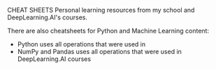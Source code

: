 CHEAT SHEETS
Personal learning resources from my school and DeepLearning.AI's courses.

There are also cheatsheets for Python and Machine Learning content:
 - Python uses all operations that were used in <Book Name>
 - NumPy and Pandas uses all operations that were used in DeepLearning.AI courses
